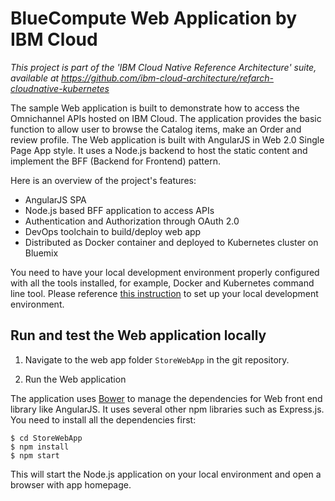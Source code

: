 # BlueCompute Web Application by IBM Cloud

*This project is part of the 'IBM Cloud Native Reference Architecture' suite, available at
https://github.com/ibm-cloud-architecture/refarch-cloudnative-kubernetes*

The sample Web application is built to demonstrate how to access the Omnichannel APIs hosted on IBM Cloud. The application provides the basic function to allow user to browse the Catalog items, make an Order and review profile. The Web application is built with AngularJS in Web 2.0 Single Page App style. It uses a Node.js backend to host the static content and implement the BFF (Backend for Frontend) pattern.

Here is an overview of the project's features:
- AngularJS SPA
- Node.js based BFF application to access APIs
- Authentication and Authorization through OAuth 2.0
- DevOps toolchain to build/deploy web app
- Distributed as Docker container and deployed to Kubernetes cluster on Bluemix

You need to have your local development environment properly configured with all the tools installed, for example, Docker and Kubernetes command line tool. Please reference [this instruction](https://github.com/ibm-cloud-architecture/refarch-cloudnative-kubernetes/tree/kube-int#step-1-environment-setup) to set up your local development environment.

## Run and test the Web application locally

1. Navigate to the web app folder `StoreWebApp` in the git repository.

2. Run the Web application

  The application uses [Bower](https://bower.io/) to manage the dependencies for Web front end library like AngularJS. It uses several other npm libraries such as Express.js. You need to install all the dependencies first:

   `$ cd StoreWebApp`  
   `$ npm install`  
   `$ npm start`    

   This will start the Node.js application on your local environment and open a browser with app homepage.
